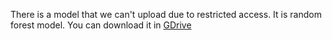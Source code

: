 There is a model that we can't upload due to restricted access. It is random forest model. You can download it in [GDrive](https://drive.google.com/file/d/1mD-CbsLiN0iI_DgOHDtXDIHztb1faqSO/view?usp=drive_link)
